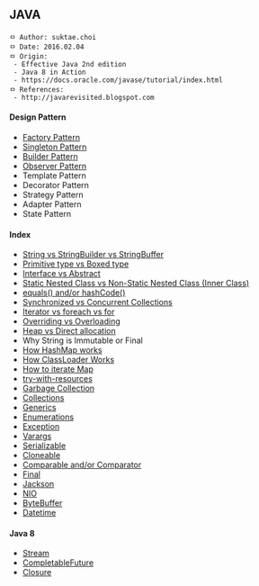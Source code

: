## JAVA
```
ㅁ Author: suktae.choi
ㅁ Date: 2016.02.04
ㅁ Origin:
 - Effective Java 2nd edition
 - Java 8 in Action
 - https://docs.oracle.com/javase/tutorial/index.html
ㅁ References:
 - http://javarevisited.blogspot.com
```

#### Design Pattern
 - [Factory Pattern](https://github.com/agongi/study/tree/master/java/factory-pattern/)
 - [Singleton Pattern](https://github.com/agongi/study/tree/master/java/singleton-pattern/)
 - [Builder Pattern](https://github.com/agongi/study/tree/master/java/builder-pattern/)
 - [Observer Pattern](https://github.com/agongi/study/tree/master/java/observer-pattern/)
 - Template Pattern
 - Decorator Pattern
 - Strategy Pattern
 - Adapter Pattern
 - State Pattern

#### Index
 - [String vs StringBuilder vs StringBuffer](https://github.com/agongi/study/tree/master/java/string-stringbuilder-stringbuffer/)
 - [Primitive type vs Boxed type](https://github.com/agongi/study/tree/master/java/primitive-boxed/)
 - [Interface vs Abstract](https://github.com/agongi/study/tree/master/java/interface-abstract/)
 - [Static Nested Class vs Non-Static Nested Class (Inner Class)](https://github.com/agongi/study/tree/master/java/static-non-static-inner-class/)
 - [equals() and/or hashCode()](https://github.com/agongi/study/tree/master/java/equals-hashcode/)
 - [Synchronized vs Concurrent Collections](https://github.com/agongi/study/tree/master/java/synchronized-concurrent/)
 - [Iterator vs foreach vs for](https://github.com/agongi/study/tree/master/java/iterator-foreach-for/)
 - [Overriding vs Overloading](https://github.com/agongi/study/tree/master/java/overriding-overloading/)
 - [Heap vs Direct allocation](https://github.com/agongi/study/tree/master/java/heap-direct-allocation/)
 - Why String is Immutable or Final
 - [How HashMap works](https://github.com/agongi/study/tree/master/java/how-hashmap-works/)
 - [How ClassLoader Works](https://github.com/agongi/study/tree/master/java/classloader/)
 - [How to iterate Map](https://github.com/agongi/study/tree/master/java/how-to-iterate-map/)
 - [try-with-resources](https://github.com/agongi/study/tree/master/java/try-with-resources/)
 - [Garbage Collection](https://github.com/agongi/study/tree/master/java/garbage-collection/)
 - [Collections](https://github.com/agongi/study/tree/master/java/collections/)
 - [Generics](https://github.com/agongi/study/tree/master/java/generics/)
 - [Enumerations](https://github.com/agongi/study/tree/master/java/enum/)
 - [Exception](https://github.com/agongi/study/tree/master/java/exception/)
 - [Varargs](https://github.com/agongi/study/tree/master/java/varargs/)
 - [Serializable](https://github.com/agongi/study/tree/master/java/serializable/)
 - [Cloneable](https://github.com/agongi/study/tree/master/java/cloneable/)
 - [Comparable and/or Comparator](https://github.com/agongi/study/tree/master/java/comparable-comparator/)
 - [Final](https://github.com/agongi/study/tree/master/java/final/)
 - [Jackson](https://github.com/agongi/study/tree/master/java/jackson/)
 - [NIO](https://github.com/agongi/study/tree/master/java/nio/)
 - [ByteBuffer](https://github.com/agongi/study/tree/master/java/bytebuffer/)
 - [Datetime](https://github.com/agongi/study/tree/master/java/datetime/)

#### Java 8
 - [Stream](https://github.com/agongi/study/tree/master/java/stream/)
 - [CompletableFuture](https://github.com/agongi/study/tree/master/java/completable-future/)
 - [Closure](https://github.com/agongi/study/tree/master/java/closure/)
